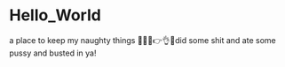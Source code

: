# Hello_World
a place to keep my naughty things
💩🤟🙌👉👌🚬did some shit and ate some pussy and busted in ya!
